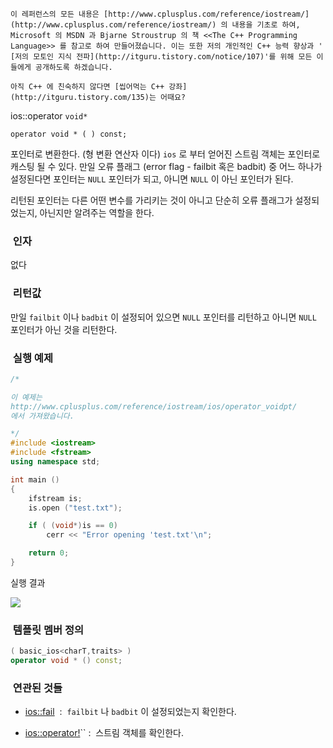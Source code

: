 


```warning
이 레퍼런스의 모든 내용은 [http://www.cplusplus.com/reference/iostream/](http://www.cplusplus.com/reference/iostream/) 의 내용을 기초로 하여, Microsoft 의 MSDN 과 Bjarne Stroustrup 의 책 <<The C++ Programming Language>> 를 참고로 하여 만들어졌습니다. 이는 또한 저의 개인적인 C++ 능력 향상과 ' [저의 모토인 지식 전파](http://itguru.tistory.com/notice/107)'를 위해 모든 이들에게 공개하도록 하겠습니다.
```

```info
아직 C++ 에 친숙하지 않다면 [씹어먹는 C++ 강좌](http://itguru.tistory.com/135)는 어때요?
```

ios::operator `void*`



```info
operator void * ( ) const;
```


포인터로 변환한다. (형 변환 연산자 이다)
`ios` 로 부터 얻어진 스트림 객체는 포인터로 캐스팅 될 수 있다. 만일 오류 플래그 (error flag - failbit 혹은 badbit) 중 어느 하나가 설정된다면 포인터는 `NULL` 포인터가 되고, 아니면 `NULL` 이 아닌 포인터가 된다.

리턴된 포인터는 다른 어떤 변수를 가리키는 것이 아니고 단순히 오류 플래그가 설정되었는지, 아닌지만 알려주는 역할을 한다.



###  인자




없다



###  리턴값




만일 `failbit` 이나 `badbit` 이 설정되어 있으면 `NULL` 포인터를 리턴하고 아니면 `NULL` 포인터가 아닌 것을 리턴한다.



###  실행 예제




```cpp
/*

이 예제는
http://www.cplusplus.com/reference/iostream/ios/operator_voidpt/
에서 가져왔습니다.

*/
#include <iostream>
#include <fstream>
using namespace std;

int main ()
{
    ifstream is;
    is.open ("test.txt");

    if ( (void*)is == 0)
        cerr << "Error opening 'test.txt'\n";

    return 0;
}
```


실행 결과


![](http://img1.daumcdn.net/thumb/R1920x0/?fname=http%3A%2F%2Fcfile9.uf.tistory.com%2Fimage%2F202325454F004D441E9371)



###  템플릿 멤버 정의




```cpp
( basic_ios<charT,traits> )
operator void * () const;
```




###  연관된 것들





*  [ios::fail](http://itguru.tistory.com/165)  :  `failbit` 나 `badbit` 이 설정되었는지 확인한다.

*  [ios::operator!](http://itguru.tistory.com/168)`` :  스트림 객체를 확인한다.





